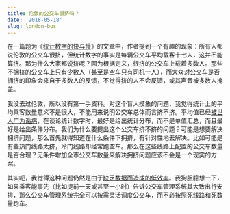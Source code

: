 ```yaml
---
title: 伦敦的公交车很挤吗？
date: '2018-05-18'
slug: london-bus
---
```


在一篇题为《[统计数字的快与慢](http://timharford.com/2018/05/statistics-fast-and-slow/)》的文章中，作者提到一个有趣的现象：所有人都说伦敦的公交车很挤，但统计数字的事实是每辆公交车平均载客十七人，这并不能算挤。那为什么大家都说挤呢？因为根据定义，很挤的公交车上载着多数人。那些不拥挤的公交车上只有少数人（甚至是空车只有司机一人），而大众对公交车是否拥挤的印象会来自于多数人的反馈，不觉得挤的人不会反馈，或其声音被多数人掩盖。

我没去过伦敦，所以没有第一手资料。对这个盲人摸象的问题，我觉得统计上的平均乘客数量意义不是很大，不能用来说明公交车总体而言挤不挤。平均值已经[被世人广为诟病](/cn/2017/07/stats-view/)，在谈论统计数字时，最好是给出统计分布，而不是单值汇总，而且最好是给出条件分布。我们为什么要提出这个公交车挤不挤的问题？可能是想要解决拥挤问题，那么首先就得知道在什么条件下拥挤，有针对性地去解决。比如可能是有些热门线路太挤，冷门线路却经常跑空车。那么在这些线路上配置的公交车数量是否合理？无条件增加全市公交车数量来解决拥挤问题应该不会是一个现实的方案。

其实吧，我觉得这种问题仍然是由于[缺乏数据而造成的低效率](/cn/2017/07/data-and-efficiency/)。我狗胆臆想一下，如果乘客能事先（比如提前一天或甚至一小时）告诉公交车管理系统其大致出行安排，那么公交车管理系统完全可以按需灵活调度公交车，而不必按照死线路和死数量跑车。
